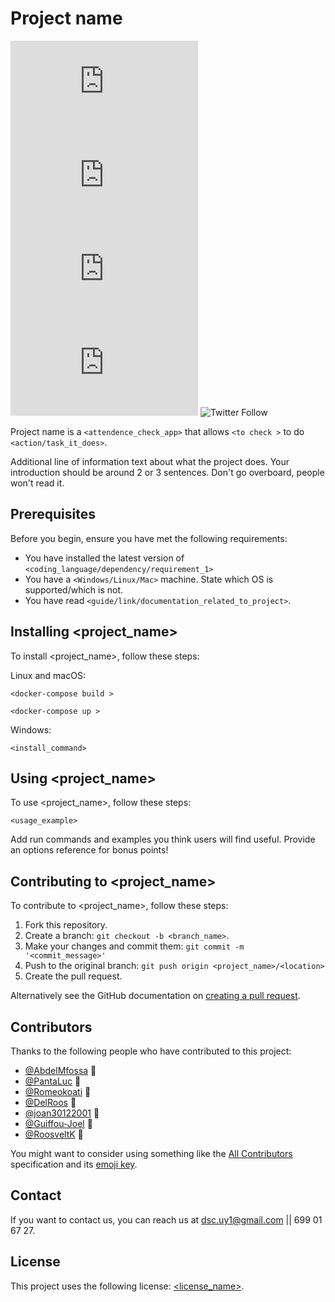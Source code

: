 # Project name

<!--- These are examples. See https://shields.io for others or to customize this set of shields. You might want to include dependencies, project status and licence info here --->

![GitHub repo size](https://img.shields.io/github/repo-size/DSCUY1/README-template.md)
![GitHub contributors](https://img.shields.io/github/contributors/DSCUY1/README-template.md)
![GitHub stars](https://img.shields.io/github/stars/DSCUY1/README-template.md?style=social)
![GitHub forks](https://img.shields.io/github/forks/DSCUY1/README-template.md?style=DSCUY1)
![Twitter Follow](https://img.shields.io/twitter/follow/scottydocs?style=@dsc_uy1)

Project name is a `<attendence_check_app>` that allows `<to check >` to do `<action/task_it_does>`.

Additional line of information text about what the project does. Your introduction should be around 2 or 3 sentences. Don't go overboard, people won't read it.

## Prerequisites

Before you begin, ensure you have met the following requirements:

<!--- These are just example requirements. Add, duplicate or remove as required --->

- You have installed the latest version of `<coding_language/dependency/requirement_1>`
- You have a `<Windows/Linux/Mac>` machine. State which OS is supported/which is not.
- You have read `<guide/link/documentation_related_to_project>`.

## Installing <project_name>

To install <project_name>, follow these steps:

Linux and macOS:

```
<docker-compose build >
```

```
<docker-compose up >
```

Windows:

```
<install_command>
```

## Using <project_name>

To use <project_name>, follow these steps:

```
<usage_example>
```

Add run commands and examples you think users will find useful. Provide an options reference for bonus points!

## Contributing to <project_name>

<!--- If your README is long or you have some specific process or steps you want contributors to follow, consider creating a separate CONTRIBUTING.md file--->

To contribute to <project_name>, follow these steps:

1. Fork this repository.
2. Create a branch: `git checkout -b <branch_name>`.
3. Make your changes and commit them: `git commit -m '<commit_message>'`
4. Push to the original branch: `git push origin <project_name>/<location>`
5. Create the pull request.

Alternatively see the GitHub documentation on [creating a pull request](https://help.github.com/en/github/collaborating-with-issues-and-pull-requests/creating-a-pull-request).

## Contributors

Thanks to the following people who have contributed to this project:

- [@AbdelMfossa](https://github.com/AbdelMfossa) 📖
- [@PantaLuc](https://github.com/PantaLuc) 📖
- [@Romeokoati](https://github.com/RomeoKoati) 📖
- [@DelRoos](https://github.com/DelRoos) 📖
- [@joan30122001](https://github.com/joan30122001) 📖
- [@Guiffou-Joel](https://github.com/Guiffou-Joel) 📖
- [@RoosveltK](https://github.com/RoosveltK) 📖

You might want to consider using something like the [All Contributors](https://github.com/all-contributors/all-contributors) specification and its [emoji key](https://allcontributors.org/docs/en/emoji-key).

## Contact

If you want to contact us, you can reach us at <dsc.uy1@gmail.com> || 699 01 67 27.

## License

<!--- If you're not sure which open license to use see https://choosealicense.com/--->

This project uses the following license: [<license_name>](link).
